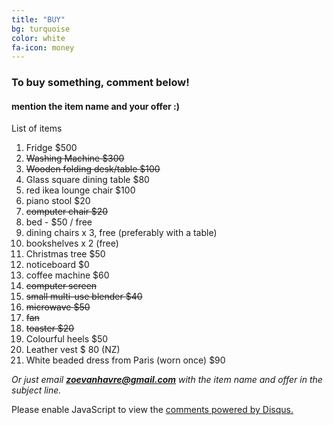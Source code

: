 ```yaml
---
title: "BUY"
bg: turquoise
color: white
fa-icon: money
---
```


### To buy something, comment below!


#### mention the item name and your offer :)

List of items

1. Fridge $500
2. ~~Washing Machine $300~~
3. ~~Wooden folding desk/table $100~~
4. Glass square dining table $80
5. red ikea lounge chair $100
6. piano stool $20
7. ~~computer chair $20~~
8. bed - $50 / free
9. dining chairs x 3, free (preferably with a table)
10. bookshelves x 2 (free)
10. Christmas tree $50
11. noticeboard $0
12. coffee machine $60
13. ~~computer screen~~
14. ~~small multi-use blender $40~~
15. ~~microwave $50~~
16. ~~fan~~  
17. ~~toaster $20~~
18. Colourful heels $50
19. Leather vest $ 80 (NZ)
20. White beaded dress from Paris (worn once) $90



*Or just email **zoevanhavre@gmail.com** with the item name and offer in the subject line.*


<div id="disqus_thread"></div>
<script>
// /**
// * RECOMMENDED CONFIGURATION VARIABLES: EDIT AND UNCOMMENT THE SECTION BELOW TO INSERT DYNAMIC VALUES FROM YOUR PLATFORM OR CMS.
// * LEARN WHY DEFINING THESE VARIABLES IS IMPORTANT: https://disqus.com/admin/universalcode/#configuration-variables
// */
// /*
// var disqus_config = function () {
// this.page.url = http://zoevanhavre.github.io/; // Replace PAGE_URL with your page's canonical URL variable
// this.page.identifier = VGS; // Replace PAGE_IDENTIFIER with your page's unique identifier variable
// };
// */
(function() { // DON'T EDIT BELOW THIS LINE
var d = document, s = d.createElement('script');

s.src = '//zbvgs.disqus.com/embed.js';

s.setAttribute('data-timestamp', +new Date());
(d.head || d.body).appendChild(s);
})();
</script>
<noscript>Please enable JavaScript to view the <a href="https://disqus.com/?ref_noscript" rel="nofollow">comments powered by Disqus.</a></noscript>
